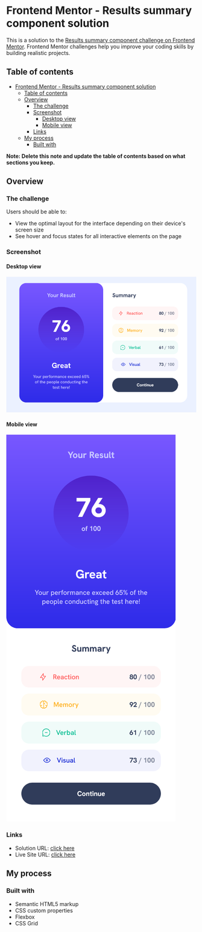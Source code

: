 # Frontend Mentor - Results summary component solution

This is a solution to the [Results summary component challenge on Frontend Mentor](https://www.frontendmentor.io/challenges/results-summary-component-CE_K6s0maV). Frontend Mentor challenges help you improve your coding skills by building realistic projects. 

## Table of contents

- [Frontend Mentor - Results summary component solution](#frontend-mentor---results-summary-component-solution)
  - [Table of contents](#table-of-contents)
  - [Overview](#overview)
    - [The challenge](#the-challenge)
    - [Screenshot](#screenshot)
      - [Desktop view](#desktop-view)
      - [Mobile view](#mobile-view)
    - [Links](#links)
  - [My process](#my-process)
    - [Built with](#built-with)

**Note: Delete this note and update the table of contents based on what sections you keep.**

## Overview

### The challenge

Users should be able to:

- View the optimal layout for the interface depending on their device's screen size
- See hover and focus states for all interactive elements on the page

### Screenshot

#### Desktop view

![](./screenshots/desktopview.png)

#### Mobile view

![](./screenshots/mobileview.png)

### Links

- Solution URL: [click here](https://www.frontendmentor.io/solutions/sass-vite-1idqAUN7oB)
- Live Site URL: [click here](https://henolivares.github.io/frontendmentor-results-summary-component/)

## My process

### Built with

- Semantic HTML5 markup
- CSS custom properties
- Flexbox
- CSS Grid
